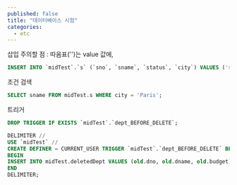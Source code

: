 ```yaml
---
published: false
title: "데이터베이스 시험"
categories:
  - etc
---
```


삽입
주의할 점 : 따옴표('')는 value 값에, 
~~~SQL
INSERT INTO `midTest`.`s` (`sno`, `sname`, `status`, `city`) VALUES ('s5', 'Adams', 30, 'Athens');
~~~

조건 검색
~~~SQL
SELECT sname FROM midTest.s WHERE city = 'Paris';
~~~

트리거
~~~SQL Trigger
DROP TRIGGER IF EXISTS `midTest`.`dept_BEFORE_DELETE`;

DELIMITER //
USE `midTest` //
CREATE DEFINER = CURRENT_USER TRIGGER `midTest`.`dept_BEFORE_DELETE` BEFORE DELETE ON `dept` FOR EACH ROW
BEGIN
INSERT INTO midTest.deletedDept VALUES (old.dno, old.dname, old.budget);
END
DELIMITER;
~~~